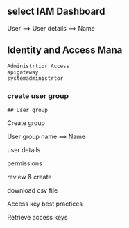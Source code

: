 
## select IAM Dashboard

User ==>  User  details  ==>  Name



## Identity and Access Mana

	Administrtior Access
	apigateway
	systemadministrtor
### create user group

	## User group
	
Create group

User group name ==> Name

user details

permissions

review & create



download csv file

Access key best practices

Retrieve access keys

